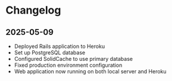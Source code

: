 # Changelog

## 2025-05-09
- Deployed Rails application to Heroku
- Set up PostgreSQL database
- Configured SolidCache to use primary database
- Fixed production environment configuration
- Web application now running on both local server and Heroku 